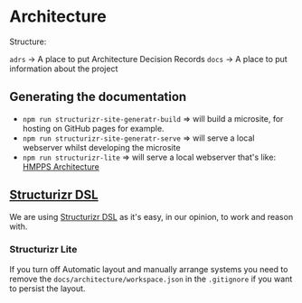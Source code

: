# Architecture

Structure:

`adrs` -> A place to put Architecture Decision Records
`docs` -> A place to put information about the project

## Generating the documentation

- `npm run structurizr-site-generatr-build` => will build a microsite, for hosting on GitHub pages for example.
- `npm run structurizr-site-generatr-serve` => will serve a local webserver whilst developing the microsite
- `npm run structurizr-lite` => will serve a local webserver that's like: [HMPPS Architecture](https://structurizr.com/share/56937)

## [Structurizr DSL](https://github.com/structurizr/dsl)

We are using [Structurizr DSL](https://github.com/structurizr/dsl) as it's easy, in our opinion, to work and reason
with.

### Structurizr Lite

If you turn off Automatic layout and manually arrange systems you need to remove the `docs/architecture/workspace.json`
in the `.gitignore` if you want to persist the layout.
